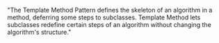 "The Template Method Pattern defines the skeleton of an algorithm in a method, deferring some steps to subclasses.
Template Method lets subclasses redefine certain steps of an algorithm without changing the algorithm's structure."
